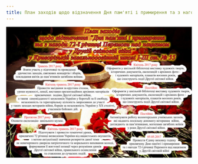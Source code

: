 ```yaml
---
title: План заходів щодо відзначення Дня пам'яті і примирення та з нагоди 72-ї річниці Перемоги над нацизмом у Другій світовій війні» у КЗШ І-ІІІ ст.№ 55
---
```


![](plan.webp)
